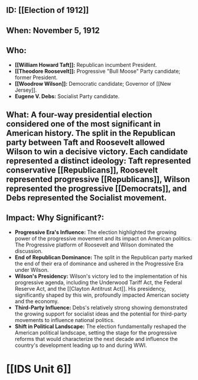 ## ID: [[Election of 1912]]

## When: November 5, 1912

## Who:
* **[[William Howard Taft]]:** Republican incumbent President.
* **[[Theodore Roosevelt]]:** Progressive "Bull Moose" Party candidate; former President.
* **[[Woodrow Wilson]]:** Democratic candidate; Governor of [[New Jersey]].
* **Eugene V. Debs:** Socialist Party candidate.

## What:  A four-way presidential election considered one of the most significant in American history.  The split in the Republican party between Taft and Roosevelt allowed Wilson to win a decisive victory.  Each candidate represented a distinct ideology: Taft represented conservative [[Republicans]], Roosevelt represented progressive [[Republicans]], Wilson represented the progressive [[Democrats]], and Debs represented the Socialist movement.

## Impact: Why Significant?:
* **Progressive Era's Influence:** The election highlighted the growing power of the progressive movement and its impact on American politics. The Progressive platform of Roosevelt and Wilson dominated the discussion.
* **End of Republican Dominance:** The split in the Republican party marked the end of their era of dominance and ushered in the Progressive Era under Wilson.
* **Wilson's Presidency:** Wilson's victory led to the implementation of his progressive agenda, including the Underwood Tariff Act, the Federal Reserve Act, and the [[Clayton Antitrust Act]].  His presidency, significantly shaped by this win, profoundly impacted American society and the economy.
* **Third-Party Influence:** Debs's relatively strong showing demonstrated the growing support for socialist ideas and the potential for third-party movements to influence national politics.
* **Shift in Political Landscape:** The election fundamentally reshaped the American political landscape, setting the stage for the progressive reforms that would characterize the next decade and influence the country's development leading up to and during WWI.

# [[IDS Unit 6]]
